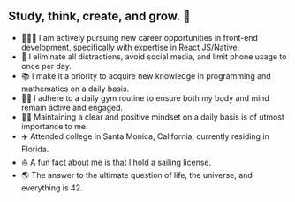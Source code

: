 ## Study, think, create, and grow. 🌱

- 🧑🏻‍💻 I am actively pursuing new career opportunities in front-end development, specifically with expertise in React JS/Native.
- 📱 I eliminate all distractions, avoid social media, and limit phone usage to once per day.
- 📚 I make it a priority to acquire new knowledge in programming and mathematics on a daily basis.
- 💪🏻 I adhere to a daily gym routine to ensure both my body and mind remain active and engaged.
- 🧘🏻 Maintaining a clear and positive mindset on a daily basis is of utmost importance to me.
- ✈️ Attended college in Santa Monica, California; currently residing in Florida.
- ⛵️ A fun fact about me is that I hold a sailing license.
- 🌎 The answer to the ultimate question of life, the universe, and everything is 42.

<!--
**sciencemath/sciencemath** is a ✨ _special_ ✨ repository because its `README.md` (this file) appears on your GitHub profile.

Hereare some ideas to get you started:

- 🔭 I’m currently working on ...
- 🌱 I’m currently learning ...
- 👯 I’m looking to collaborate on ...
- 🤔 I’m looking for help with ...
- 💬 Ask me about ...
- 📫 How to reach me: ...
- 😄 Pronouns: ...
- ⚡ Fun fact: ...
-->
